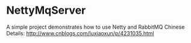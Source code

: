# NettyMqServer
A simple project demonstrates how to use Netty and RabbitMQ
Chinese Details: http://www.cnblogs.com/luxiaoxun/p/4231035.html
